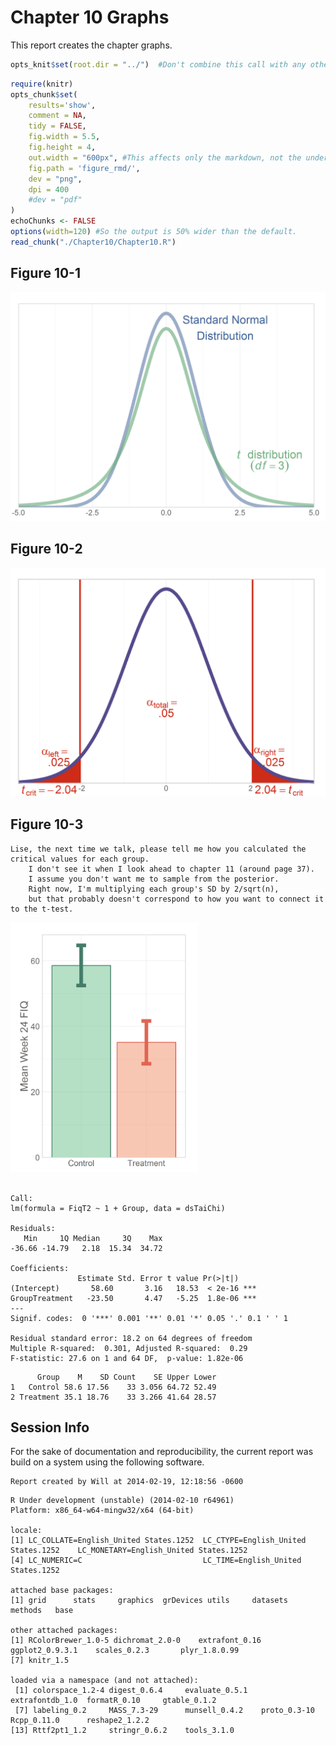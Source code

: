 Chapter 10 Graphs
=================================================
This report creates the chapter graphs.

<!--  Set the working directory to the repository's base directory; this assumes the report is nested inside of only one directory.-->

```r
opts_knit$set(root.dir = "../")  #Don't combine this call with any other chunk -especially one that uses file paths.
```


<!-- Set the report-wide options, and point to the external code file. -->

```r
require(knitr)
opts_chunk$set(
    results='show', 
    comment = NA, 
    tidy = FALSE,
    fig.width = 5.5, 
    fig.height = 4, 
    out.width = "600px", #This affects only the markdown, not the underlying png file.  The height will be scaled appropriately.
    fig.path = 'figure_rmd/',     
    dev = "png",
    dpi = 400
    #dev = "pdf"
)
echoChunks <- FALSE
options(width=120) #So the output is 50% wider than the default.
read_chunk("./Chapter10/Chapter10.R") 
```

<!-- Load the packages.  Suppress the output when loading packages. --> 



<!-- Load any Global functions and variables declared in the R file.  Suppress the output. --> 



<!-- Declare any global functions specific to a Rmd output.  Suppress the output. --> 



<!-- Load the datasets. -->



<!-- Tweak the datasets. -->



## Figure 10-1
<img src="figure_rmd/Figure10_01.png" title="plot of chunk Figure10_01" alt="plot of chunk Figure10_01" width="600px" />


## Figure 10-2
<img src="figure_rmd/Figure10_02.png" title="plot of chunk Figure10_02" alt="plot of chunk Figure10_02" width="600px" />


## Figure 10-3

```
Lise, the next time we talk, please tell me how you calculated the critical values for each group.
    I don't see it when I look ahead to chapter 11 (around page 37).
    I assume you don't want me to sample from the posterior.
    Right now, I'm multiplying each group's SD by 2/sqrt(n),
    but that probably doesn't correspond to how you want to connect it to the t-test.
```

<img src="figure_rmd/Figure10_03.png" title="plot of chunk Figure10_03" alt="plot of chunk Figure10_03" width="300px" />

```

Call:
lm(formula = FiqT2 ~ 1 + Group, data = dsTaiChi)

Residuals:
   Min     1Q Median     3Q    Max 
-36.66 -14.79   2.18  15.34  34.72 

Coefficients:
               Estimate Std. Error t value Pr(>|t|)    
(Intercept)       58.60       3.16   18.53  < 2e-16 ***
GroupTreatment   -23.50       4.47   -5.25  1.8e-06 ***
---
Signif. codes:  0 '***' 0.001 '**' 0.01 '*' 0.05 '.' 0.1 ' ' 1

Residual standard error: 18.2 on 64 degrees of freedom
Multiple R-squared:  0.301,	Adjusted R-squared:  0.29 
F-statistic: 27.6 on 1 and 64 DF,  p-value: 1.82e-06
```

```
      Group    M    SD Count    SE Upper Lower
1   Control 58.6 17.56    33 3.056 64.72 52.49
2 Treatment 35.1 18.76    33 3.266 41.64 28.57
```


## Session Info
For the sake of documentation and reproducibility, the current report was build on a system using the following software.


```
Report created by Will at 2014-02-19, 12:18:56 -0600
```

```
R Under development (unstable) (2014-02-10 r64961)
Platform: x86_64-w64-mingw32/x64 (64-bit)

locale:
[1] LC_COLLATE=English_United States.1252  LC_CTYPE=English_United States.1252    LC_MONETARY=English_United States.1252
[4] LC_NUMERIC=C                           LC_TIME=English_United States.1252    

attached base packages:
[1] grid      stats     graphics  grDevices utils     datasets  methods   base     

other attached packages:
[1] RColorBrewer_1.0-5 dichromat_2.0-0    extrafont_0.16     ggplot2_0.9.3.1    scales_0.2.3       plyr_1.8.0.99     
[7] knitr_1.5         

loaded via a namespace (and not attached):
 [1] colorspace_1.2-4 digest_0.6.4     evaluate_0.5.1   extrafontdb_1.0  formatR_0.10     gtable_0.1.2    
 [7] labeling_0.2     MASS_7.3-29      munsell_0.4.2    proto_0.3-10     Rcpp_0.11.0      reshape2_1.2.2  
[13] Rttf2pt1_1.2     stringr_0.6.2    tools_3.1.0     
```

